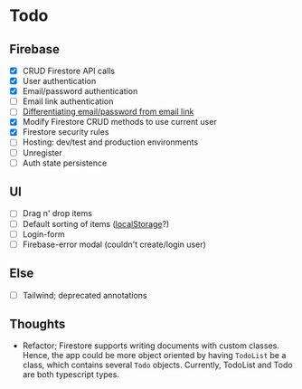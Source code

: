 # Todo

## Firebase

- [x] CRUD Firestore API calls
- [x] User authentication
- [x] Email/password authentication
- [ ] Email link authentication
- [ ] [Differentiating email/password from email link](https://firebase.google.com/docs/auth/web/email-link-auth?hl=en&authuser=0)
- [x] Modify Firestore CRUD methods to use current user
- [x] Firestore security rules
- [ ] Hosting: dev/test and production environments
- [ ] Unregister
- [ ] Auth state persistence

## UI

- [ ] Drag n' drop items
- [ ] Default sorting of items ([localStorage](https://www.freecodecamp.org/news/how-to-use-localstorage-with-react-hooks-to-set-and-get-items/)?)
- [ ] Login-form
- [ ] Firebase-error modal (couldn't create/login user)

## Else

- [ ] Tailwind; deprecated annotations

## Thoughts

- Refactor; Firestore supports writing documents with custom classes. Hence, the app could be more object oriented by having `TodoList` be a class, which contains several `Todo` objects. Currently, TodoList and Todo are both typescript types.
